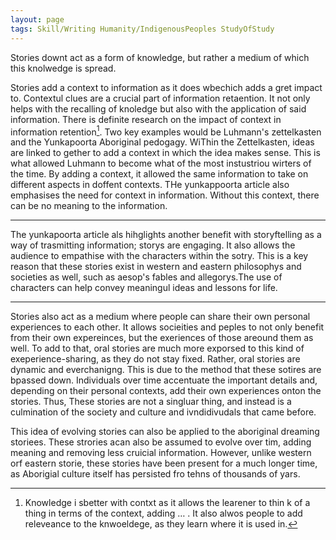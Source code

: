 ```yaml
---
layout: page
tags: Skill/Writing Humanity/IndigenousPeoples StudyOfStudy 
---
```


Stories downt act as a form of knowledge, but rather a medium of which this knolwedge is spread.

Stories add a context to information as it does wbechich adds a gret impact to. Contextul clues are a crucial part of information retaention. It not only helps with the recalling of knoledge but also with the application of said information. There is definite research on the impact of context in information retention[^1]. Two key examples would be Luhmann's zettelkasten and the Yunkapoorta Aboriginal pedogagy. WiThin the Zettelkasten, ideas are linked to gether to add a context in which the idea makes sense. This is what allowed Luhmann to become what of the most instustriou wirters of the time. By adding a context, it allowed the same information to take on different aspects in doffent contexts. THe yunkappoorta article also emphasises the need for context in information. Without this context, there can be no meaning to the information.

---

The yunkapoorta article als hihglights another benefit with storyftelling as a way of trasmitting information; storys are engaging. It also allows the audience to empathise with the characters within the sotry. This is a key reason that these stories exist in western and eastern philosophys and societies as well, such as aesop's fables and allegorys.The use of characters can help convey meaningul ideas and lessons for life.

---

Stories also act as a medium where people can share their own personal experiences to each other. It allows socieities and peples to not only benefit from their own expereinces, but the exeriences of those areound them as well. To add to that, oral stories are much more exporsed to this kind of exeperience-sharing, as they do not stay fixed. Rather, oral stories are dynamic and everchanigng. This is due to the method that these sotires are bpassed down. Individuals over time accentuate the important details and, depending on their personal contexts, add their own experiences onton the stories. Thus, These stories are not  a singluar thing, and instead is a culmination of the society and culture and ivndidivudals that came before.

This idea of evolving stories can also be applied to the aboriginal dreaming storiees. These strories acan also be assumed to evolve over tim, adding meaning and removing less cruicial information. However, unlike western orf  eastern storie, these stories have been present for a much longer time, as Aborigial culture itself has persisted fro tehns of thousands of yars.

[^1]: Knowledge i sbetter with contxt as it allows the learener to thin k of a thing in terms of the context, adding … . It also alwos people to add releveance to the knwoeldege, as they learn where it is used in.